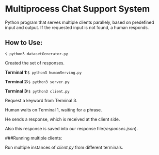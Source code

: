 # Multiprocess Chat Support System

Python program that serves multiple clients parallely, based on predefined input and output.
If the requested input is not found, a human responds.

## How to Use:

`$ python3 datasetGenerator.py`

Created the set of  responses.

**Terminal 1:**`$ python3 humanServing.py`

**Terminal 2:**`$ python3 server.py`

**Terminal 3:**`$ python3 client.py`

Request a keyword from Terminal 3.

Human waits on Terminal 1, waiting for a phrase.

He sends a response, which is received at the client side. 

Also this response is saved into our response file(*responses.json*).

###Running multiple clients:

Run multiple instances of *client.py* from different terminals.
